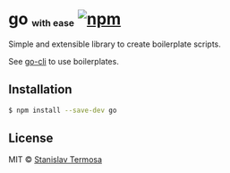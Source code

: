 # go <sub><sup><sub>with ease</sub></sup></sub> [![npm](https://img.shields.io/npm/v/go.svg?style=flat-square)](https://www.npmjs.com/package/go)

Simple and extensible library to create boilerplate scripts.

See [go-cli](https://www.npmjs.com/package/go-cli) to use boilerplates.

## Installation

```bash
$ npm install --save-dev go
```

## License

MIT © [Stanislav Termosa](https://github.com/termosa)
